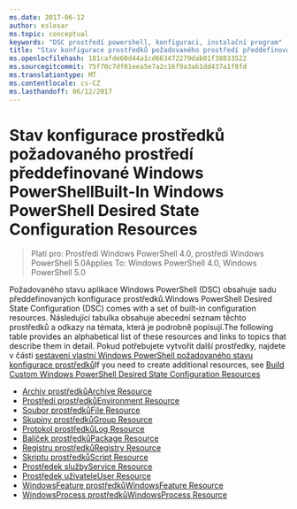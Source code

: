 ```yaml
---
ms.date: 2017-06-12
author: eslesar
ms.topic: conceptual
keywords: "DSC prostředí powershell, konfiguraci, instalační program"
title: "Stav konfigurace prostředků požadovaného prostředí předdefinované Windows PowerShell"
ms.openlocfilehash: 181cafde60d44a1cd663472279dab01f38833522
ms.sourcegitcommit: 75f70c7df01eea5e7a2c16f9a3ab1dd437a1f8fd
ms.translationtype: MT
ms.contentlocale: cs-CZ
ms.lasthandoff: 06/12/2017
---
```

# <a name="built-in-windows-powershell-desired-state-configuration-resources"></a><span data-ttu-id="44082-103">Stav konfigurace prostředků požadovaného prostředí předdefinované Windows PowerShell</span><span class="sxs-lookup"><span data-stu-id="44082-103">Built-In Windows PowerShell Desired State Configuration Resources</span></span>

> <span data-ttu-id="44082-104">Platí pro: Prostředí Windows PowerShell 4.0, prostředí Windows PowerShell 5.0</span><span class="sxs-lookup"><span data-stu-id="44082-104">Applies To: Windows PowerShell 4.0, Windows PowerShell 5.0</span></span>

<span data-ttu-id="44082-105">Požadovaného stavu aplikace Windows PowerShell (DSC) obsahuje sadu předdefinovaných konfigurace prostředků.</span><span class="sxs-lookup"><span data-stu-id="44082-105">Windows PowerShell Desired State Configuration (DSC) comes with a set of built-in configuration resources.</span></span> <span data-ttu-id="44082-106">Následující tabulka obsahuje abecední seznam těchto prostředků a odkazy na témata, která je podrobně popisují.</span><span class="sxs-lookup"><span data-stu-id="44082-106">The following table provides an alphabetical list of these resources and links to topics that describe them in detail.</span></span> <span data-ttu-id="44082-107">Pokud potřebujete vytvořit další prostředky, najdete v části [sestavení vlastní Windows PowerShell požadovaného stavu konfigurace prostředků](authoringResource.md)</span><span class="sxs-lookup"><span data-stu-id="44082-107">If you need to create additional resources, see [Build Custom Windows PowerShell Desired State Configuration Resources](authoringResource.md)</span></span>

* [<span data-ttu-id="44082-108">Archiv prostředků</span><span class="sxs-lookup"><span data-stu-id="44082-108">Archive Resource</span></span>](archiveResource.md)
* [<span data-ttu-id="44082-109">Prostředí prostředků</span><span class="sxs-lookup"><span data-stu-id="44082-109">Environment Resource</span></span>](environmentResource.md)
* [<span data-ttu-id="44082-110">Soubor prostředků</span><span class="sxs-lookup"><span data-stu-id="44082-110">File Resource</span></span>](fileResource.md)
* [<span data-ttu-id="44082-111">Skupiny prostředků</span><span class="sxs-lookup"><span data-stu-id="44082-111">Group Resource</span></span>](groupResource.md)
* [<span data-ttu-id="44082-112">Protokol prostředků</span><span class="sxs-lookup"><span data-stu-id="44082-112">Log Resource</span></span>](logResource.md)
* [<span data-ttu-id="44082-113">Balíček prostředků</span><span class="sxs-lookup"><span data-stu-id="44082-113">Package Resource</span></span>](packageResource.md)
* [<span data-ttu-id="44082-114">Registru prostředků</span><span class="sxs-lookup"><span data-stu-id="44082-114">Registry Resource</span></span>](registryResource.md)
* [<span data-ttu-id="44082-115">Skriptu prostředků</span><span class="sxs-lookup"><span data-stu-id="44082-115">Script Resource</span></span>](scriptResource.md)
* [<span data-ttu-id="44082-116">Prostředek služby</span><span class="sxs-lookup"><span data-stu-id="44082-116">Service Resource</span></span>](serviceResource.md)
* [<span data-ttu-id="44082-117">Prostředek uživatele</span><span class="sxs-lookup"><span data-stu-id="44082-117">User Resource</span></span>](userResource.md)
* [<span data-ttu-id="44082-118">WindowsFeature prostředků</span><span class="sxs-lookup"><span data-stu-id="44082-118">WindowsFeature Resource</span></span>](windowsfeatureResource.md)
* [<span data-ttu-id="44082-119">WindowsProcess prostředků</span><span class="sxs-lookup"><span data-stu-id="44082-119">WindowsProcess Resource</span></span>](windowsProcessResource.md)

